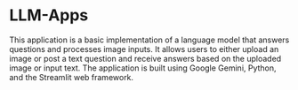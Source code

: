 # LLM-Apps
This application is a basic implementation of a language model that answers questions and processes image inputs. It allows users to either upload an image or post a text question and receive answers based on the uploaded image or input text. The application is built using Google Gemini, Python, and the Streamlit web framework.
